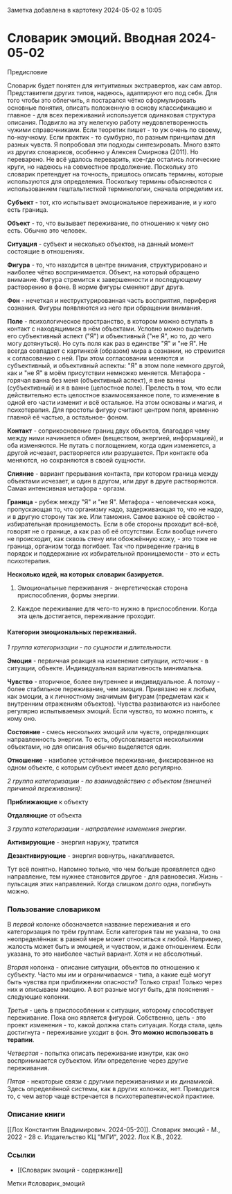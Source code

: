 Заметка добавлена в картотеку 2024-05-02 в 10:05


#  Словарик эмоций. Вводная 2024-05-02

Предисловие

Словарик будет понятен для интуитивных экстравертов, как сам автор. Представители других типов, надеюсь, адаптируют его под себя. Для того чтобы это облегчить, я постарался чётко сформулировать основные понятия, описать положенную в основу классификацию и главное - для всех переживаний используется одинаковая структура описания. Подвигло на эту нелегкую работу неудовлетворенность чужими справочниками. Если теоретик пишет - то уж очень по своему, по-научному. Если практик - то сумбурно, по разным принципам для разных чувств. Я попробовал эти подходы синтезировать. Много взято из других словариков, особенно у Алексея Смирнова (2011). Но переварено. Не всё удалось переварить, кое-где остались логические круги, но надеюсь на совместное продолжение.
Поскольку это словарик претендует на точность, пришлось описать термины, которые используются для определения.
Поскольку термины объясняются с использованием гештальтисткой терминологии, сначала определим их.


**Субъект** - тот, кто испытывает эмоциональное переживание, и у кого есть граница.

**Объект** - то, что вызывает переживание, по отношению к чему оно есть. Обычно это человек.

**Ситуация** - субъект и несколько объектов, на данный момент состоящие в отношениях.

**Фигура** - то, что находится в центре внимания, структурировано и наиболее чётко воспринимается. Объект, на который обращено внимание. Фигура стремится к завершенности и последующему растворению в фоне. В норме фигуры сменяют друг друга.

**Фон** - нечеткая и неструктурированная часть восприятия, периферия сознания. Фигуры появляются из него при обращении внимания.

**Поле** - психологическое пространство, в котором можно вступать в контакт с находящимися в нём объектами. Условно можно выделить его субъективный аспект ("Я") и объективный ("не Я", но то, до чего могу дотянуться). Но суть поля как раз в единстве "Я" и "не Я". Не всегда совпадает с картинкой (образом) мира а сознании, но стремится к согласованию с ней. При этом согласовании меняются и субъективный, и объективный аспекты: "Я" в этом поле немного другой, как и "не Я" в моём присутствии немножко меняется. Метафора - горячая ванна без меня (объективный аспект), я вне ванны (субъективный) и я в ванне (целостное поле). Прелесть в том, что если действительно есть целостное взаимосвязанное поле, то изменение в одной его части изменит и всё остальное. На этом основаны и магия, и психотерапия. Для простоты фигуру считают центром поля, временно главной её частью, а остальное- фоном.

**Контакт** - соприкосновение границ двух объектов, благодаря чему между ними начинается обмен (веществом, энергией, информацией), и оба изменяются. Не путать с поглощением, когда один изменяется, а другой исчезает, растворяется или разрушается. При контакте оба меняются, но сохраняются в своей сущности.

**Слияние** - вариант прерывания контакта, при котором граница между объектами исчезает, и один в другом, или друг в друге растворяются. Самая интенсивная метафора - оргазм.

**Граница** - рубеж между "Я" и "не Я". Метафора - человеческая кожа, пропускающая то, что организму надо, задерживающая то, что не надо, и в другую сторону так же. Или таможня. Самое важное её свойство - избирательная проницаемость. Если в обе стороны проходит всё-всё, говорят не о границе, а как раз об её отсутствии. Если вообще ничего не происходит, как сквозь стену или обожжённую кожу, - это тоже не граница, организм тогда погибает. Так что приведение границ в порядок и поддержание их избирательной проницаемости - это и есть психотерапия.


**Несколько идей, на которых словарик базируется.**
1. Эмоциональные переживания - энергетическая сторона приспособления, формы энергии.

2. Каждое переживание для чего-то нужно в приспособлении. Когда эта цель достигается, переживание проходит.

#### Категории эмоциональных переживаний. 

*1 группа категоризации - по сущности и длительности.*

**Эмоция** - первичная реакция на изменение ситуации, источник - в ситуации, объекте. Индивидуальная вариативность минимальна.

**Чувство** - вторичное, более внутреннее и индивидуальное. А потому - более стабильное переживание, чем эмоция. Привязано не к любым, как эмоции, а к личностному значимым фигурам (предметам как к внутренним отражениям объектов). Чувства развиваются из наиболее регулярно испытываемых эмоций. Если чувство, то можно понять, к кому оно.

**Состояние** - смесь нескольких эмоций или чувств, определяющих направленность энергии. То есть, обусловливается несколькими объектами, но для описания обычно выделяется один.

**Отношение** - наиболее устойчивое переживание, фиксированное на одном объекте, с которым субъект имеет дело регулярно.


*2 группа категоризации - по взаимодействию с объектом (внешней причиной переживания)*:

**Приближающие** к объекту

**Отдаляющие** от объекта


*3 группа категоризации - направление изменения энергии.*

**Активирующие** - энергия наружу, тратится

**Дезактивирующие** - энергия вовнутрь, накапливается.

Тут всё понятно. Напомню только, что чем больше проявляется одно направление, тем нужнее становится другое - для равновесия. Жизнь - пульсация этих направлений. Когда слишком долго одна, погибнуть можно.


### Пользование словариком
В *первой* колонке обозначается название переживания и его категоризация по трём группам. Если категория там не указана, то она неопределённая: в равной мере может относиться к любой. Например, жалость может быть и эмоцией, и чувством, и даже отношением. Если указана, то это наиболее частый вариант. Хотя и не абсолютный.

*Вторая* колонка - описание ситуации, объектов по отношению к субъекту. Часто мы им и ограничиваемся - типа, а какие ещё могут быть чувства при приближении опасности? Только страх! Только через них и описываем эмоцию. А вот разные могут быть, для пояснения - следующие колонки.

*Третья* - цель в приспособлении к ситуации, которому способствует переживание. Пока оно является фигурой. Собственно, цель - это проект изменения - то, какой должна стать ситуация. Когда стала, цель достигнута - переживание уходит в фон. **Это можно использовать в терапии**.

*Четвертая* - попытка описать переживание изнутри, как оно воспринимается субъектом. Или определение через другие переживания.

*Пятая* - некоторые связи с другими переживаниями и их динамикой. Здесь определённой системы, как в других колонках, нет. Приводится то, с чем автор чаще встречается в психотерапевтической практике.






### Описание книги
[[Лох Константин Владимирович. 2024-05-20]]. Словарик эмоций - М., 2022 - 28 с.
Издательство КЦ "МГИ", 2022. Лох К.В., 2022.


### Ссылки
- [[Словарик эмоций - содержание]]

Метки #словарик_эмоций